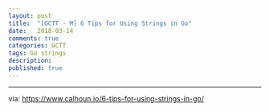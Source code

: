 ```yaml
---
layout: post
title:  "[GCTT - M] 6 Tips for Using Strings in Go"
date:   2018-03-14
comments: true
categories: GCTT
tags: Go strings
description:
published: true
---
```



----------------

via: https://www.calhoun.io/6-tips-for-using-strings-in-go/


